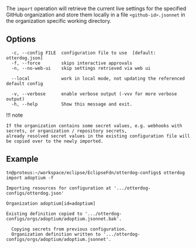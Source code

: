 The `import` operation will retrieve the current live settings for the specified GitHub organization and store
them locally in a file `<github-id>.jsonnet` in the organization specific working directory.

## Options

```shell
  -c, --config FILE  configuration file to use  [default: otterdog.json]
  -f, --force        skips interactive approvals
  -n, --no-web-ui    skip settings retrieved via web ui
  
  --local            work in local mode, not updating the referenced default config  

  -v, --verbose      enable verbose output (-vvv for more verbose output)
  -h, --help         Show this message and exit.
```

!!! note

    If the organization contains some secret values, e.g. webhooks with secrets, or organization / repository secrets,
    already resolved secret values in the existing configuration file will be copied over to the newly imported.

## Example

```shell
tn@proteus:~/workspace/eclipse/EclipseFdn/otterdog-configs$ otterdog import adoptium -f

Importing resources for configuration at '.../otterdog-configs/otterdog.json'

Organization adoptium[id=adoptium]

Existing definition copied to '.../otterdog-configs/orgs/adoptium/adoptium.jsonnet.bak'.

  Copying secrets from previous configuration.
  Organization definition written to '.../otterdog-configs/orgs/adoptium/adoptium.jsonnet'.
```
